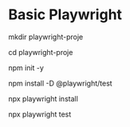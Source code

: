 # Basic Playwright

mkdir playwright-proje

cd playwright-proje

npm init -y

npm install -D @playwright/test

npx playwright install

npx playwright test